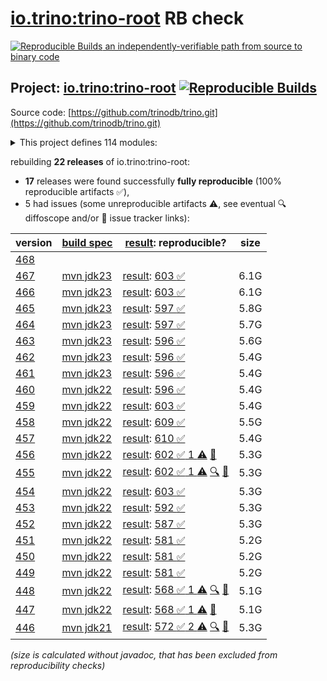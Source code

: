 [io.trino:trino-root](https://central.sonatype.com/artifact/io.trino/trino-root/versions) RB check
=======

[![Reproducible Builds](https://reproducible-builds.org/images/logos/rb.svg) an independently-verifiable path from source to binary code](https://reproducible-builds.org/)

## Project: [io.trino:trino-root](https://central.sonatype.com/artifact/io.trino/trino-root/versions) [![Reproducible Builds](https://img.shields.io/endpoint?url=https://raw.githubusercontent.com/jvm-repo-rebuild/reproducible-central/master/content/io/trino/badge.json)](https://github.com/jvm-repo-rebuild/reproducible-central/blob/master/content/io/trino/README.md)

Source code: [https://github.com/trinodb/trino.git](https://github.com/trinodb/trino.git)

<details><summary>This project defines 114 modules:</summary>

* [io.trino:trino-accumulo](https://central.sonatype.com/artifact/io.trino/trino-accumulo/overview)
* [io.trino:trino-accumulo-iterators](https://central.sonatype.com/artifact/io.trino/trino-accumulo-iterators/overview)
* [io.trino:trino-array](https://central.sonatype.com/artifact/io.trino/trino-array/overview)
* [io.trino:trino-atop](https://central.sonatype.com/artifact/io.trino/trino-atop/overview)
* [io.trino:trino-base-jdbc](https://central.sonatype.com/artifact/io.trino/trino-base-jdbc/overview)
* [io.trino:trino-benchmark-queries](https://central.sonatype.com/artifact/io.trino/trino-benchmark-queries/overview)
* [io.trino:trino-benchto-benchmarks](https://central.sonatype.com/artifact/io.trino/trino-benchto-benchmarks/overview)
* [io.trino:trino-bigquery](https://central.sonatype.com/artifact/io.trino/trino-bigquery/overview)
* [io.trino:trino-blackhole](https://central.sonatype.com/artifact/io.trino/trino-blackhole/overview)
* [io.trino:trino-cache](https://central.sonatype.com/artifact/io.trino/trino-cache/overview)
* [io.trino:trino-cassandra](https://central.sonatype.com/artifact/io.trino/trino-cassandra/overview)
* [io.trino:trino-cli](https://central.sonatype.com/artifact/io.trino/trino-cli/overview)
* [io.trino:trino-clickhouse](https://central.sonatype.com/artifact/io.trino/trino-clickhouse/overview)
* [io.trino:trino-client](https://central.sonatype.com/artifact/io.trino/trino-client/overview)
* [io.trino:trino-delta-lake](https://central.sonatype.com/artifact/io.trino/trino-delta-lake/overview)
* [io.trino:trino-docs](https://central.sonatype.com/artifact/io.trino/trino-docs/overview)
* [io.trino:trino-druid](https://central.sonatype.com/artifact/io.trino/trino-druid/overview)
* [io.trino:trino-elasticsearch](https://central.sonatype.com/artifact/io.trino/trino-elasticsearch/overview)
* [io.trino:trino-example-http](https://central.sonatype.com/artifact/io.trino/trino-example-http/overview)
* [io.trino:trino-example-jdbc](https://central.sonatype.com/artifact/io.trino/trino-example-jdbc/overview)
* [io.trino:trino-exasol](https://central.sonatype.com/artifact/io.trino/trino-exasol/overview)
* [io.trino:trino-exchange-filesystem](https://central.sonatype.com/artifact/io.trino/trino-exchange-filesystem/overview)
* [io.trino:trino-exchange-hdfs](https://central.sonatype.com/artifact/io.trino/trino-exchange-hdfs/overview)
* [io.trino:trino-faker](https://central.sonatype.com/artifact/io.trino/trino-faker/overview)
* [io.trino:trino-faulttolerant-tests](https://central.sonatype.com/artifact/io.trino/trino-faulttolerant-tests/overview)
* [io.trino:trino-filesystem](https://central.sonatype.com/artifact/io.trino/trino-filesystem/overview)
* [io.trino:trino-filesystem-alluxio](https://central.sonatype.com/artifact/io.trino/trino-filesystem-alluxio/overview)
* [io.trino:trino-filesystem-azure](https://central.sonatype.com/artifact/io.trino/trino-filesystem-azure/overview)
* [io.trino:trino-filesystem-cache-alluxio](https://central.sonatype.com/artifact/io.trino/trino-filesystem-cache-alluxio/overview)
* [io.trino:trino-filesystem-gcs](https://central.sonatype.com/artifact/io.trino/trino-filesystem-gcs/overview)
* [io.trino:trino-filesystem-manager](https://central.sonatype.com/artifact/io.trino/trino-filesystem-manager/overview)
* [io.trino:trino-filesystem-s3](https://central.sonatype.com/artifact/io.trino/trino-filesystem-s3/overview)
* [io.trino:trino-geospatial](https://central.sonatype.com/artifact/io.trino/trino-geospatial/overview)
* [io.trino:trino-geospatial-toolkit](https://central.sonatype.com/artifact/io.trino/trino-geospatial-toolkit/overview)
* [io.trino:trino-google-sheets](https://central.sonatype.com/artifact/io.trino/trino-google-sheets/overview)
* [io.trino:trino-grammar](https://central.sonatype.com/artifact/io.trino/trino-grammar/overview)
* [io.trino:trino-hdfs](https://central.sonatype.com/artifact/io.trino/trino-hdfs/overview)
* [io.trino:trino-hive](https://central.sonatype.com/artifact/io.trino/trino-hive/overview)
* [io.trino:trino-hive-formats](https://central.sonatype.com/artifact/io.trino/trino-hive-formats/overview)
* [io.trino:trino-http-event-listener](https://central.sonatype.com/artifact/io.trino/trino-http-event-listener/overview)
* [io.trino:trino-http-server-event-listener](https://central.sonatype.com/artifact/io.trino/trino-http-server-event-listener/overview)
* [io.trino:trino-hudi](https://central.sonatype.com/artifact/io.trino/trino-hudi/overview)
* [io.trino:trino-iceberg](https://central.sonatype.com/artifact/io.trino/trino-iceberg/overview)
* [io.trino:trino-ignite](https://central.sonatype.com/artifact/io.trino/trino-ignite/overview)
* [io.trino:trino-jdbc](https://central.sonatype.com/artifact/io.trino/trino-jdbc/overview)
* [io.trino:trino-jmx](https://central.sonatype.com/artifact/io.trino/trino-jmx/overview)
* [io.trino:trino-kafka](https://central.sonatype.com/artifact/io.trino/trino-kafka/overview)
* [io.trino:trino-kafka-event-listener](https://central.sonatype.com/artifact/io.trino/trino-kafka-event-listener/overview)
* [io.trino:trino-kinesis](https://central.sonatype.com/artifact/io.trino/trino-kinesis/overview)
* [io.trino:trino-kudu](https://central.sonatype.com/artifact/io.trino/trino-kudu/overview)
* [io.trino:trino-local-file](https://central.sonatype.com/artifact/io.trino/trino-local-file/overview)
* [io.trino:trino-main](https://central.sonatype.com/artifact/io.trino/trino-main/overview)
* [io.trino:trino-mariadb](https://central.sonatype.com/artifact/io.trino/trino-mariadb/overview)
* [io.trino:trino-matching](https://central.sonatype.com/artifact/io.trino/trino-matching/overview)
* [io.trino:trino-memory](https://central.sonatype.com/artifact/io.trino/trino-memory/overview)
* [io.trino:trino-memory-context](https://central.sonatype.com/artifact/io.trino/trino-memory-context/overview)
* [io.trino:trino-metastore](https://central.sonatype.com/artifact/io.trino/trino-metastore/overview)
* [io.trino:trino-ml](https://central.sonatype.com/artifact/io.trino/trino-ml/overview)
* [io.trino:trino-mongodb](https://central.sonatype.com/artifact/io.trino/trino-mongodb/overview)
* [io.trino:trino-mysql](https://central.sonatype.com/artifact/io.trino/trino-mysql/overview)
* [io.trino:trino-mysql-event-listener](https://central.sonatype.com/artifact/io.trino/trino-mysql-event-listener/overview)
* [io.trino:trino-opa](https://central.sonatype.com/artifact/io.trino/trino-opa/overview)
* [io.trino:trino-openlineage](https://central.sonatype.com/artifact/io.trino/trino-openlineage/overview)
* [io.trino:trino-opensearch](https://central.sonatype.com/artifact/io.trino/trino-opensearch/overview)
* [io.trino:trino-oracle](https://central.sonatype.com/artifact/io.trino/trino-oracle/overview)
* [io.trino:trino-orc](https://central.sonatype.com/artifact/io.trino/trino-orc/overview)
* [io.trino:trino-parquet](https://central.sonatype.com/artifact/io.trino/trino-parquet/overview)
* [io.trino:trino-parser](https://central.sonatype.com/artifact/io.trino/trino-parser/overview)
* [io.trino:trino-password-authenticators](https://central.sonatype.com/artifact/io.trino/trino-password-authenticators/overview)
* [io.trino:trino-phoenix5](https://central.sonatype.com/artifact/io.trino/trino-phoenix5/overview)
* [io.trino:trino-phoenix5-patched](https://central.sonatype.com/artifact/io.trino/trino-phoenix5-patched/overview)
* [io.trino:trino-pinot](https://central.sonatype.com/artifact/io.trino/trino-pinot/overview)
* [io.trino:trino-plugin-reader](https://central.sonatype.com/artifact/io.trino/trino-plugin-reader/overview)
* [io.trino:trino-plugin-toolkit](https://central.sonatype.com/artifact/io.trino/trino-plugin-toolkit/overview)
* [io.trino:trino-postgresql](https://central.sonatype.com/artifact/io.trino/trino-postgresql/overview)
* [io.trino:trino-product-tests](https://central.sonatype.com/artifact/io.trino/trino-product-tests/overview)
* [io.trino:trino-product-tests-groups](https://central.sonatype.com/artifact/io.trino/trino-product-tests-groups/overview)
* [io.trino:trino-product-tests-launcher](https://central.sonatype.com/artifact/io.trino/trino-product-tests-launcher/overview)
* [io.trino:trino-prometheus](https://central.sonatype.com/artifact/io.trino/trino-prometheus/overview)
* [io.trino:trino-proxy](https://central.sonatype.com/artifact/io.trino/trino-proxy/overview)
* [io.trino:trino-ranger](https://central.sonatype.com/artifact/io.trino/trino-ranger/overview)
* [io.trino:trino-raptor-legacy](https://central.sonatype.com/artifact/io.trino/trino-raptor-legacy/overview)
* [io.trino:trino-record-decoder](https://central.sonatype.com/artifact/io.trino/trino-record-decoder/overview)
* [io.trino:trino-redis](https://central.sonatype.com/artifact/io.trino/trino-redis/overview)
* [io.trino:trino-redshift](https://central.sonatype.com/artifact/io.trino/trino-redshift/overview)
* [io.trino:trino-resource-group-managers](https://central.sonatype.com/artifact/io.trino/trino-resource-group-managers/overview)
* [io.trino:trino-root](https://central.sonatype.com/artifact/io.trino/trino-root/overview)
* [io.trino:trino-server](https://central.sonatype.com/artifact/io.trino/trino-server/overview)
* [io.trino:trino-server-dev](https://central.sonatype.com/artifact/io.trino/trino-server-dev/overview)
* [io.trino:trino-server-main](https://central.sonatype.com/artifact/io.trino/trino-server-main/overview)
* [io.trino:trino-server-rpm](https://central.sonatype.com/artifact/io.trino/trino-server-rpm/overview)
* [io.trino:trino-session-property-managers](https://central.sonatype.com/artifact/io.trino/trino-session-property-managers/overview)
* [io.trino:trino-singlestore](https://central.sonatype.com/artifact/io.trino/trino-singlestore/overview)
* [io.trino:trino-snowflake](https://central.sonatype.com/artifact/io.trino/trino-snowflake/overview)
* [io.trino:trino-spi](https://central.sonatype.com/artifact/io.trino/trino-spi/overview)
* [io.trino:trino-spooling-filesystem](https://central.sonatype.com/artifact/io.trino/trino-spooling-filesystem/overview)
* [io.trino:trino-sqlserver](https://central.sonatype.com/artifact/io.trino/trino-sqlserver/overview)
* [io.trino:trino-teradata-functions](https://central.sonatype.com/artifact/io.trino/trino-teradata-functions/overview)
* [io.trino:trino-test-jdbc-compatibility-old-driver](https://central.sonatype.com/artifact/io.trino/trino-test-jdbc-compatibility-old-driver/overview)
* [io.trino:trino-test-jdbc-compatibility-old-server](https://central.sonatype.com/artifact/io.trino/trino-test-jdbc-compatibility-old-server/overview)
* [io.trino:trino-testing](https://central.sonatype.com/artifact/io.trino/trino-testing/overview)
* [io.trino:trino-testing-containers](https://central.sonatype.com/artifact/io.trino/trino-testing-containers/overview)
* [io.trino:trino-testing-kafka](https://central.sonatype.com/artifact/io.trino/trino-testing-kafka/overview)
* [io.trino:trino-testing-resources](https://central.sonatype.com/artifact/io.trino/trino-testing-resources/overview)
* [io.trino:trino-testing-services](https://central.sonatype.com/artifact/io.trino/trino-testing-services/overview)
* [io.trino:trino-tests](https://central.sonatype.com/artifact/io.trino/trino-tests/overview)
* [io.trino:trino-thrift](https://central.sonatype.com/artifact/io.trino/trino-thrift/overview)
* [io.trino:trino-thrift-api](https://central.sonatype.com/artifact/io.trino/trino-thrift-api/overview)
* [io.trino:trino-thrift-testing-server](https://central.sonatype.com/artifact/io.trino/trino-thrift-testing-server/overview)
* [io.trino:trino-tpcds](https://central.sonatype.com/artifact/io.trino/trino-tpcds/overview)
* [io.trino:trino-tpch](https://central.sonatype.com/artifact/io.trino/trino-tpch/overview)
* [io.trino:trino-verifier](https://central.sonatype.com/artifact/io.trino/trino-verifier/overview)
* [io.trino:trino-vertica](https://central.sonatype.com/artifact/io.trino/trino-vertica/overview)
* [io.trino:trino-web-ui](https://central.sonatype.com/artifact/io.trino/trino-web-ui/overview)
</details>

rebuilding **22 releases** of io.trino:trino-root:
- **17** releases were found successfully **fully reproducible** (100% reproducible artifacts :white_check_mark:),
- 5 had issues (some unreproducible artifacts :warning:, see eventual :mag: diffoscope and/or :memo: issue tracker links):

| version | [build spec](/BUILDSPEC.md) | [result](https://reproducible-builds.org/docs/jvm/): reproducible? | size |
| -- | --------- | ------ | -- |
| [468](https://central.sonatype.com/artifact/io.trino/trino-root/468/pom) | | | |
| [467](https://central.sonatype.com/artifact/io.trino/trino-root/467/pom) | [mvn jdk23](trino-467.buildspec) | [result](trino-root-467.buildinfo): [603 :white_check_mark: ](trino-root-467.buildcompare) | 6.1G |
| [466](https://central.sonatype.com/artifact/io.trino/trino-root/466/pom) | [mvn jdk23](trino-466.buildspec) | [result](trino-root-466.buildinfo): [603 :white_check_mark: ](trino-root-466.buildcompare) | 6.1G |
| [465](https://central.sonatype.com/artifact/io.trino/trino-root/465/pom) | [mvn jdk23](trino-465.buildspec) | [result](trino-root-465.buildinfo): [597 :white_check_mark: ](trino-root-465.buildcompare) | 5.8G |
| [464](https://central.sonatype.com/artifact/io.trino/trino-root/464/pom) | [mvn jdk23](trino-464.buildspec) | [result](trino-root-464.buildinfo): [597 :white_check_mark: ](trino-root-464.buildcompare) | 5.7G |
| [463](https://central.sonatype.com/artifact/io.trino/trino-root/463/pom) | [mvn jdk23](trino-463.buildspec) | [result](trino-root-463.buildinfo): [596 :white_check_mark: ](trino-root-463.buildcompare) | 5.6G |
| [462](https://central.sonatype.com/artifact/io.trino/trino-root/462/pom) | [mvn jdk23](trino-462.buildspec) | [result](trino-root-462.buildinfo): [596 :white_check_mark: ](trino-root-462.buildcompare) | 5.4G |
| [461](https://central.sonatype.com/artifact/io.trino/trino-root/461/pom) | [mvn jdk23](trino-461.buildspec) | [result](trino-root-461.buildinfo): [596 :white_check_mark: ](trino-root-461.buildcompare) | 5.4G |
| [460](https://central.sonatype.com/artifact/io.trino/trino-root/460/pom) | [mvn jdk22](trino-460.buildspec) | [result](trino-root-460.buildinfo): [596 :white_check_mark: ](trino-root-460.buildcompare) | 5.4G |
| [459](https://central.sonatype.com/artifact/io.trino/trino-root/459/pom) | [mvn jdk22](trino-459.buildspec) | [result](trino-root-459.buildinfo): [603 :white_check_mark: ](trino-root-459.buildcompare) | 5.4G |
| [458](https://central.sonatype.com/artifact/io.trino/trino-root/458/pom) | [mvn jdk22](trino-458.buildspec) | [result](trino-root-458.buildinfo): [609 :white_check_mark: ](trino-root-458.buildcompare) | 5.5G |
| [457](https://central.sonatype.com/artifact/io.trino/trino-root/457/pom) | [mvn jdk22](trino-457.buildspec) | [result](trino-root-457.buildinfo): [610 :white_check_mark: ](trino-root-457.buildcompare) | 5.4G |
| [456](https://central.sonatype.com/artifact/io.trino/trino-root/456/pom) | [mvn jdk22](trino-456.buildspec) | [result](trino-root-456.buildinfo): [602 :white_check_mark:  1 :warning:](trino-root-456.buildcompare) [:memo:](https://github.com/trinodb/trino/issues/23187) | 5.3G |
| [455](https://central.sonatype.com/artifact/io.trino/trino-root/455/pom) | [mvn jdk22](trino-455.buildspec) | [result](trino-root-455.buildinfo): [602 :white_check_mark:  1 :warning:](trino-root-455.buildcompare) [:mag:](trino-root-455.diffoscope) [:memo:](https://github.com/trinodb/trino/issues/23187) | 5.3G |
| [454](https://central.sonatype.com/artifact/io.trino/trino-root/454/pom) | [mvn jdk22](trino-454.buildspec) | [result](trino-root-454.buildinfo): [603 :white_check_mark: ](trino-root-454.buildcompare) | 5.3G |
| [453](https://central.sonatype.com/artifact/io.trino/trino-root/453/pom) | [mvn jdk22](trino-453.buildspec) | [result](trino-root-453.buildinfo): [592 :white_check_mark: ](trino-root-453.buildcompare) | 5.3G |
| [452](https://central.sonatype.com/artifact/io.trino/trino-root/452/pom) | [mvn jdk22](trino-452.buildspec) | [result](trino-root-452.buildinfo): [587 :white_check_mark: ](trino-root-452.buildcompare) | 5.3G |
| [451](https://central.sonatype.com/artifact/io.trino/trino-root/451/pom) | [mvn jdk22](trino-451.buildspec) | [result](trino-root-451.buildinfo): [581 :white_check_mark: ](trino-root-451.buildcompare) | 5.2G |
| [450](https://central.sonatype.com/artifact/io.trino/trino-root/450/pom) | [mvn jdk22](trino-450.buildspec) | [result](trino-root-450.buildinfo): [581 :white_check_mark: ](trino-root-450.buildcompare) | 5.2G |
| [449](https://central.sonatype.com/artifact/io.trino/trino-root/449/pom) | [mvn jdk22](trino-449.buildspec) | [result](trino-root-449.buildinfo): [581 :white_check_mark: ](trino-root-449.buildcompare) | 5.2G |
| [448](https://central.sonatype.com/artifact/io.trino/trino-root/448/pom) | [mvn jdk22](trino-448.buildspec) | [result](trino-root-448.buildinfo): [568 :white_check_mark:  1 :warning:](trino-root-448.buildcompare) [:mag:](trino-root-448.diffoscope) [:memo:](https://github.com/trinodb/trino/pull/22135) | 5.1G |
| [447](https://central.sonatype.com/artifact/io.trino/trino-root/447/pom) | [mvn jdk22](trino-447.buildspec) | [result](trino-root-447.buildinfo): [568 :white_check_mark:  1 :warning:](trino-root-447.buildcompare) [:memo:](https://github.com/trinodb/trino/pull/21733) | 5.1G |
| [446](https://central.sonatype.com/artifact/io.trino/trino-root/446/pom) | [mvn jdk21](trino-446.buildspec) | [result](trino-root-446.buildinfo): [572 :white_check_mark:  2 :warning:](trino-root-446.buildcompare) [:mag:](trino-root-446.diffoscope) [:memo:](https://github.com/trinodb/trino/pull/21733) | 5.3G |

<i>(size is calculated without javadoc, that has been excluded from reproducibility checks)</i>
